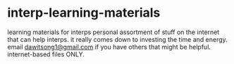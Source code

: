 # interp-learning-materials
learning materials for interps
personal assortment of stuff on the internet that can help interps. it really comes down to investing the time and energy.
email dawitsong1@gmail.com if you have others that might be helpful. internet-based files ONLY.
